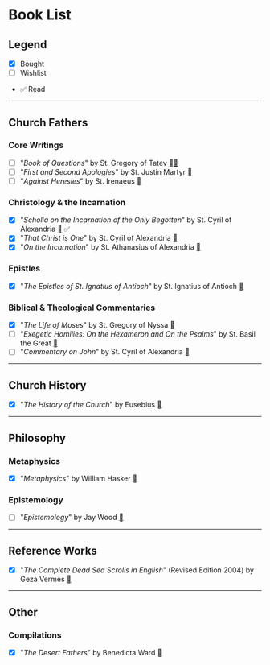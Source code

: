 # Book List

## Legend
- [x] Bought
- [ ] Wishlist
- ✅ Read

---

## Church Fathers

### Core Writings
- [ ] "_Book of Questions_" by St. Gregory of Tatev [󰌷🔗](https://www.amazon.nl/gp/product/B09QNW7QGX/ref=ox_sc_saved_title_1?smid=A17D2BRD4YMT0X&psc=1)
- [ ] "_First and Second Apologies_" by St. Justin Martyr [󰌷](https://www.amazon.nl/gp/product/B0DZVKC7XM/ref=ox_sc_saved_title_3?smid=A17D2BRD4YMT0X&psc=1)
- [ ] "_Against Heresies_" by St. Irenaeus [󰌷](https://www.amazon.nl/gp/product/163174061X/ref=ox_sc_saved_title_4?smid=A17D2BRD4YMT0X&psc=1)

### Christology & the Incarnation
- [x] "_Scholia on the Incarnation of the Only Begotten_" by St. Cyril of Alexandria [󰌷](https://www.amazon.nl/dp/163174058X?ref=ppx_yo2ov_dt_b_fed_asin_title) ✅
- [x] "_That Christ is One_" by St. Cyril of Alexandria [󰌷](https://www.amazon.nl/dp/B01FJ0LMPM?ref=ppx_yo2ov_dt_b_fed_asin_title)
- [x] "_On the Incarnation_" by St. Athanasius of Alexandria [󰌷](https://www.amazon.nl/dp/B0DFX1LTC7?ref=ppx_yo2ov_dt_b_fed_asin_title)

### Epistles
- [x] "_The Epistles of St. Ignatius of Antioch_" by St. Ignatius of Antioch [󰌷](https://www.amazon.nl/dp/B0D123HLY7?ref=ppx_yo2ov_dt_b_fed_asin_title)

### Biblical & Theological Commentaries
- [x] "_The Life of Moses_" by St. Gregory of Nyssa [󰌷](https://www.amazon.nl/dp/0060754648?ref=ppx_yo2ov_dt_b_fed_asin_title)
- [ ] "_Exegetic Homilies: On the Hexameron and On the Psalms_" by St. Basil the Great [󰌷](https://www.amazon.nl/gp/product/1635489016/ref=ox_sc_saved_image_7?smid=A17D2BRD4YMT0X&psc=1)
- [ ] "_Commentary on John_" by St. Cyril of Alexandria [󰌷](https://www.amazon.nl/gp/product/1631740571/ref=ox_sc_saved_image_6?smid=A17D2BRD4YMT0X&psc=1)

---

## Church History
- [x] "_The History of the Church_" by Eusebius [󰌷](https://www.amazon.nl/dp/0140445358?ref=ppx_yo2ov_dt_b_fed_asin_title)

---

## Philosophy

### Metaphysics
- [x] "_Metaphysics_" by William Hasker [󰌷](https://www.amazon.nl/dp/0877843414?ref=ppx_yo2ov_dt_b_fed_asin_title)

### Epistemology
- [ ] "_Epistemology_" by Jay Wood [󰌷](https://www.amazon.nl/gp/product/0877845220/ref=ox_sc_saved_image_5?smid=A9MGRJLU8P3U5&psc=1)


---

## Reference Works
- [x] "_The Complete Dead Sea Scrolls in English_" (Revised Edition 2004) by Geza Vermes [󰌷](https://www.amazon.nl/dp/0141197315?ref=ppx_yo2ov_dt_b_fed_asin_title)


---

## Other

### Compilations
- [x] "_The Desert Fathers_" by Benedicta Ward [󰌷](https://www.amazon.nl/dp/0140447318?ref=ppx_yo2ov_dt_b_fed_asin_title)

